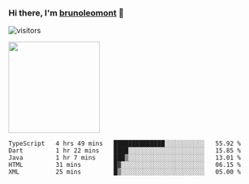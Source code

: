 ### Hi there, I'm [brunoleomont](https://www.linkedin.com/in/brunoleomont/) 👋

![visitors](https://visitor-badge.glitch.me/badge?page_id=page.id)

<img height="180em" src="https://github-readme-stats.vercel.app/api?username=brunoleomont&show_icons=true&hide_border=true&&count_private=true&include_all_commits=true" />

<!--START_SECTION:waka-->
```text
TypeScript   4 hrs 49 mins   ██████████████░░░░░░░░░░░   55.92 % 
Dart         1 hr 22 mins    ████░░░░░░░░░░░░░░░░░░░░░   15.85 % 
Java         1 hr 7 mins     ███▒░░░░░░░░░░░░░░░░░░░░░   13.01 % 
HTML         31 mins         █▓░░░░░░░░░░░░░░░░░░░░░░░   06.15 % 
XML          25 mins         █▒░░░░░░░░░░░░░░░░░░░░░░░   05.00 % 
```
<!--END_SECTION:waka-->

<!--
**brunoleomont/brunoleomont** is a ✨ _special_ ✨ repository because its `README.md` (this file) appears on your GitHub profile.

Here are some ideas to get you started:

- 🔭 I’m currently working on ...
- 🌱 I’m currently learning ...
- 👯 I’m looking to collaborate on ...
- 🤔 I’m looking for help with ...
- 💬 Ask me about ...
- 📫 How to reach me: ...
- 😄 Pronouns: ...
- ⚡ Fun fact: ...
-->
